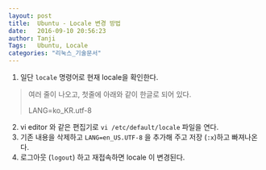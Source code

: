 ```yaml
---
layout: post
title:  Ubuntu - Locale 변경 방법
date:   2016-09-10 20:56:23
author: Tanji
Tags:   Ubuntu, Locale
categories: "리눅스_기술문서"
---
```


1. 일단 `locale` 명령어로 현재 locale을 확인한다.

> 여러 줄이 나오고, 첫줄에 아래와 같이 한글로 되어 있다.
> 
> LANG=ko_KR.utf-8

2. vi editor 와 같은 편집기로 `vi /etc/default/locale` 파일을 연다.
3. 기존 내용을 삭제하고 `LANG=en_US.UTF-8` 을 추가해 주고 저장 (`:x`)하고 빠져나온다.
4. 로그아웃 (`logout`) 하고 재접속하면 locale 이 변경된다.
